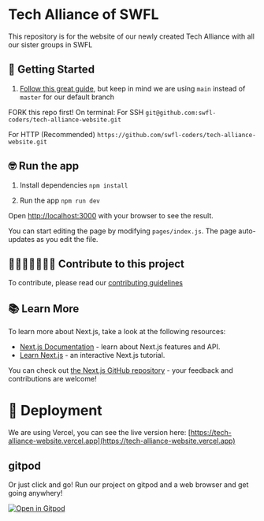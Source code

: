 # Tech Alliance of SWFL

This repository is for the website of our newly created Tech Alliance with all our sister groups in SWFL
## 🚀 Getting Started

1. [Follow this great guide](https://gist.github.com/Chaser324/ce0505fbed06b947d962), but keep in mind we are using `main` instead of `master` for our default branch

  FORK this repo first!
   On terminal:
   For SSH
   `git@github.com:swfl-coders/tech-alliance-website.git`

   For HTTP (Recommended)
   `https://github.com/swfl-coders/tech-alliance-website.git`

## 🤓 Run the app

1. Install dependencies `npm install`

2. Run the app `npm run dev`

Open [http://localhost:3000](http://localhost:3000) with your browser to see the result.

You can start editing the page by modifying `pages/index.js`. The page auto-updates as you edit the file.

## 👩🏻‍💻✨👨🏻‍💻 Contribute to this project

To contribute, please read our [contributing guidelines](CONTRIBUTE.md)

## 📚 Learn More

To learn more about Next.js, take a look at the following resources:

- [Next.js Documentation](https://nextjs.org/docs) - learn about Next.js features and API.
- [Learn Next.js](https://nextjs.org/learn) - an interactive Next.js tutorial.

You can check out [the Next.js GitHub repository](https://github.com/vercel/next.js/) - your feedback and contributions are welcome!
# 🚀 Deployment

We are using Vercel, you can see the live version here:
[https://tech-alliance-website.vercel.app](https://tech-alliance-website.vercel.app)


## gitpod
Or just click and go! Run our project on gitpod and a web browser and get going anywhery!

[![Open in Gitpod](https://gitpod.io/button/open-in-gitpod.svg)](https://github.com/swfl-coders/tech-alliance-website.git)
